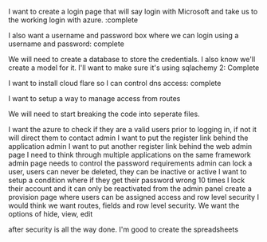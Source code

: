 I want to create a login page that will say login with Microsoft and take us to the working login with azure. :complete

I also want a username and password box where we can login using a username and password: complete

We will need to create a database to store the credentials. I also know we'll create a model for it. I'll want to make sure it's using sqlachemy 2: Complete

I want to install cloud flare so I can control dns access: complete

I want to setup a way to manage access from routes

We will need to start breaking the code into seperate files.

I want the azure to check if they are a valid users prior to logging in, if not it will direct them to contact admin
I want to put the register link behind the application admin
I want to put another register link behind the web admin page
I need to think through multiple applications on the same framework
admin page needs to control the password requirements
admin can lock a user, users can never be deleted, they can be inactive or active
    I want to setup a condition where if they get their password wrong 10 times I lock their account and it can only be reactivated from the admin panel
create a provision page where users can be assigned access and row level security
I would think we want routes, fields and row level security. We want the options of hide, view, edit

after security is all the way done. I'm good to create the spreadsheets